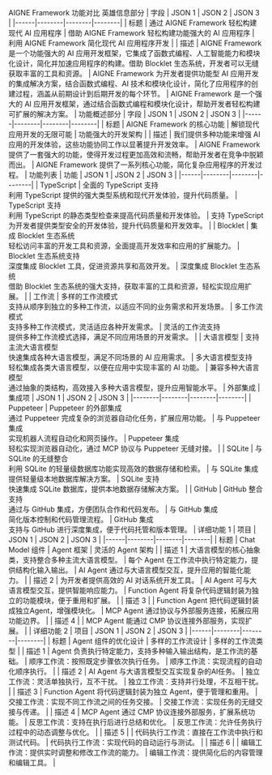AIGNE Framework 功能对比
英雄信息部分
| 字段 | JSON 1 | JSON 2 | JSON 3 |
|------|--------|--------|--------|
| 标题 | 通过 AIGNE Framework 轻松构建现代 AI 应用程序 | 借助 AIGNE Framework 轻松构建功能强大的 AI 应用程序 | 利用 AIGNE Framework 简化现代 AI 应用程序开发 |
| 描述 | AIGNE Framework 是一个功能强大的 AI 应用开发框架，它集成了函数式编程、人工智能能力和模块化设计，简化并加速应用程序的构建。借助 Blocklet 生态系统，开发者可以无缝获取丰富的工具和资源。 | AIGNE Framework 为开发者提供功能型 AI 应用开发的集成解决方案，结合函数式编程、AI 技术和模块化设计，简化了应用程序的创建过程，涵盖从前期设计到后期开发的每个环节。 | AIGNE Framework 是一个强大的 AI 应用开发框架，通过结合函数式编程和模块化设计，帮助开发者轻松构建可扩展的解决方案。 |
功能概述部分
| 字段 | JSON 1 | JSON 2 | JSON 3 |
|------|--------|--------|--------|
| 标题 | AIGNE Framework 的核心功能 | 解锁现代应用开发的无限可能 | 功能强大的开发架构 |
| 描述 | 我们提供多种功能来增强 AI 应用的开发体验，这些功能协同工作以显著提升开发效率。 | AIGNE Framework 提供了一套强大的功能，使得开发过程更加高效和流畅，帮助开发者在竞争中脱颖而出。 | AIGNE Framework 提供了一系列核心功能，简化复杂应用程序的开发过程。 |
功能列表
| 功能 | JSON 1 | JSON 2 | JSON 3 |
|------|--------|--------|--------|
| TypeScript | 全面的 TypeScript 支持<br>利用 TypeScript 提供的强大类型系统和现代开发体验，提升代码质量。 | TypeScript 支持<br>利用 TypeScript 的静态类型检查来提高代码质量和开发体验。 | 支持 TypeScript<br>为开发者提供类型安全的开发体验，提升代码质量和开发效率。 |
| Blocklet | 集成 Blocklet 生态系统<br>轻松访问丰富的开发工具和资源，全面提高开发效率和应用的扩展能力。 | Blocklet 生态系统支持<br>深度集成 Blocklet 工具，促进资源共享和高效开发。 | 深度集成 Blocklet 生态系统<br>借助 Blocklet 生态系统的强大支持，获取丰富的工具和资源，轻松实现应用扩展。 |
| 工作流 | 多样的工作流模式<br>支持从顺序到独立的多种工作流，以适应不同的业务需求和开发场景。 | 多工作流模式<br>支持多种工作流模式，灵活适应各种开发需求。 | 灵活的工作流支持<br>提供多种工作流模式选择，满足不同应用场景的开发需求。 |
| 大语言模型 | 支持主流大语言模型<br>快速集成各种大语言模型，满足不同场景的 AI 应用需求。 | 多大语言模型支持<br>轻松集成各类大语言模型，以便在应用中实现丰富的 AI 功能。 | 兼容多种大语言模型<br>通过抽象的类结构，高效接入多种大语言模型，提升应用智能水平。 |
外部集成
| 集成项 | JSON 1 | JSON 2 | JSON 3 |
|--------|--------|--------|--------|
| Puppeteer | Puppeteer 的外部集成<br>通过 Puppeteer 完成复杂的浏览器自动化任务，扩展应用功能。 | 与 Puppeteer 集成<br>实现机器人流程自动化和网页操作。 | Puppeteer 集成<br>轻松实现浏览器自动化，通过 MCP 协议与 Puppeteer 无缝对接。 |
| SQLite | 与 SQLite 的无缝整合<br>利用 SQLite 的轻量级数据库功能实现高效的数据存储和检索。 | 与 SQLite 集成<br>提供轻量级本地数据库解决方案。 | SQLite 支持<br>快速集成 SQLite 数据库，提供本地数据存储解决方案。 |
| GitHub | GitHub 整合支持<br>通过与 GitHub 集成，方便团队合作和代码发布。 | 与 GitHub 集成<br>简化版本控制和代码管理流程。 | GitHub 集成<br>支持与 GitHub 进行深度集成，便于代码托管和版本管理。 |
详细功能 1
| 项目 | JSON 1 | JSON 2 | JSON 3 |
|------|--------|--------|--------|
| 标题 | Chat Model 组件 | Agent 框架 | 灵活的 Agent 架构 |
| 描述 1 | 大语言模型的核心抽象类，支持整合多种主流大语言模型。 | 每个 Agent 在工作流中执行特定能力，提供结构化输入输出。 | AI Agent 通过与大语言模型交互，提升应用的智能化能力。 |
| 描述 2 | 为开发者提供高效的 AI 对话系统开发工具。 | AI Agent 可与大语言模型交互，提供智能响应能力。 | Function Agent 将复杂代码逻辑封装为独立的功能模块，便于重用和扩展。 |
| 描述 3 | | Function Agent 把代码逻辑封装成独立Agent，增强模块化。 | MCP Agent 通过协议与外部服务连接，拓展应用功能边界。 |
| 描述 4 | | MCP Agent 能通过 CMP 协议连接外部服务，实现扩展。 | |
详细功能 2
| 项目 | JSON 1 | JSON 2 | JSON 3 |
|------|--------|--------|--------|
| 标题 | Agent 组件的优化设计 | 多样的工作流设计 | 多样的工作流类型 |
| 描述 1 | Agent 负责执行特定能力，支持多种输入输出结构，是工作流的基础。 | 顺序工作流：按照既定步骤依次执行任务。 | 顺序工作流：实现流程的自动化顺序执行。 |
| 描述 2 | AI Agent 与大语言模型交互实现复杂的AI任务。 | 独立工作流：灵活单独执行，互不干扰。 | 独立工作流：支持并行处理，不互相干扰。 |
| 描述 3 | Function Agent 将代码逻辑封装为独立 Agent，便于管理和重用。 | 交接工作流：实现不同工作流之间的任务交接。 | 交接工作流：实现任务的无缝交接与传递。 |
| 描述 4 | MCP Agent 通过 CMP 协议连接外部服务，扩展系统功能。 | 反思工作流：支持在执行后进行总结和优化。 | 反思工作流：允许任务执行过程中的动态调整与优化。 |
| 描述 5 | | 代码执行工作流：直接在工作流中执行和测试代码。 | 代码执行工作流：实现代码的自动运行与测试。 |
| 描述 6 | | 编辑工作流：提供实时调整和修改工作流的能力。 | 编辑工作流：提供简化后的内容管理和编辑工具。 |